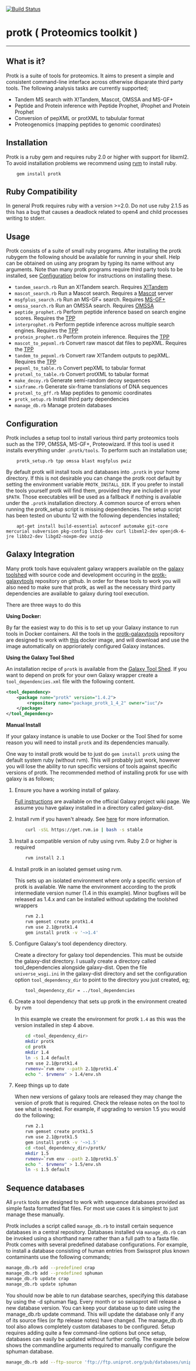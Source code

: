 
[![Build Status](https://travis-ci.org/iracooke/protk.png?branch=master)](https://travis-ci.org/iracooke/protk)

# protk ( Proteomics toolkit )


***
## What is it?

Protk is a suite of tools for proteomics. It aims to present a simple and consistent command-line interface across otherwise disparate third party tools.  The following analysis tasks are currently supported; 

- Tandem MS search with X!Tandem, Mascot, OMSSA and MS-GF+
- Peptide and Protein inference with Peptide Prophet, iProphet and Protein Prophet
- Conversion of pepXML or protXML to tabulular format
- Proteogenomics (mapping peptides to genomic coordinates)

## Installation
 
Protk is a ruby gem and requires ruby 2.0 or higher with support for libxml2. To avoid installation problems we recommend using [rvm](https://rvm.io) to install ruby.

``` shell
    gem install protk
```

## Ruby Compatibility

In general Protk requires ruby with a version >=2.0.
Do not use ruby 2.1.5 as this has a bug that causes a deadlock related to open4 and child processes writing to stderr.

## Usage

Protk consists of a suite of small ruby programs.  After installing the protk rubygem the following should be available for running in your shell.  Help can be obtained on using any program by typing its name without any arguments.  Note than many protk programs require third party tools to be installed, see [Configuration](#user-content-configuration) below for instructions on installing these.

- `tandem_search.rb` Run an X!Tandem search. Requires [X!Tandem](http://www.thegpm.org/TANDEM/)
- `mascot_search.rb` Run a Mascot search. Requires a [Mascot](http://www.matrixscience.com/server.html) server
- `msgfplus_search.rb` Run an MS-GF+ search. Requires [MS-GF+](https://bix-lab.ucsd.edu/pages/viewpage.action?pageId=13533355)
- `omssa_search.rb` Run an OMSSA search. Requires [OMSSA](ftp://ftp.ncbi.nih.gov/pub/lewisg/omssa/CURRENT/)
- `peptide_prophet.rb` Perform peptide inference based on search engine scores. Requires the [TPP](http://sourceforge.net/projects/sashimi/files/Trans-Proteomic%20Pipeline%20%28TPP%29/)
- `interprophet.rb` Perform peptide inference across multiple search engines. Requires the [TPP](http://sourceforge.net/projects/sashimi/files/Trans-Proteomic%20Pipeline%20%28TPP%29/)
- `protein_prophet.rb` Perform protein inference. Requires the [TPP](http://sourceforge.net/projects/sashimi/files/Trans-Proteomic%20Pipeline%20%28TPP%29/)
- `mascot_to_pepxml.rb` Convert raw mascot dat files to pepXML. Requires the [TPP](http://sourceforge.net/projects/sashimi/files/Trans-Proteomic%20Pipeline%20%28TPP%29/)
- `tandem_to_pepxml.rb` Convert raw X!Tandem outputs to pepXML. Requires the [TPP](http://sourceforge.net/projects/sashimi/files/Trans-Proteomic%20Pipeline%20%28TPP%29/)
- `pepxml_to_table.rb` Convert pepXML to tabular format
- `protxml_to_table.rb` Convert protXML to tabular format
- `make_decoy.rb` Generate semi-random decoy sequences
- `sixframe.rb` Generate six-frame translations of DNA sequences
- `protxml_to_gff.rb` Map peptides to genomic coordinates
- `protk_setup.rb` Install third party dependencies
- `manage_db.rb` Manage protein databases

## Configuration

Protk includes a setup tool to install various third party proteomics tools such as the TPP, OMSSA, MS-GF+, Proteowizard.  If this tool is used it installs everything under `.protk/tools`.  To perform such an installation use;

```shell
    protk_setup.rb tpp omssa blast msgfplus pwiz
```

By default protk will install tools and databases into `.protk` in your home directory.  If this is not desirable you can change the protk root default by setting the environment variable `PROTK_INSTALL_DIR`. If you prefer to install the tools yourself protk will find them, provided they are included in your `$PATH`. Those executables will be used as a fallback if nothing is available under the `.protk` installation directory.  A common source of errors when running the protk_setup script is missing dependencies. The setup script has been tested on ubuntu 12 with the following dependencies installed;

```
	apt-get install build-essential autoconf automake git-core mercurial subversion pkg-config libc6-dev curl libxml2-dev openjdk-6-jre libbz2-dev libgd2-noxpm-dev unzip
```



## Galaxy Integration

Many protk tools have equivalent galaxy wrappers available on the [galaxy toolshed](http://toolshed.g2.bx.psu.edu/) with source code and development occuring in the [protk-galaxytools](github.com/iracooke/protk-galaxytools) repository on github.  In order for these tools to work you will also need to make sure that protk, as well as the necessary third party dependencies are available to galaxy during tool execution. 

There are three ways to do this

**Using Docker:**

By far the easiest way to do this is to set up your Galaxy instance to run tools in Docker containers.  All the tools in the [protk-galaxytools](github.com/iracooke/protk-galaxytools) repository are designed to work with [this](https://github.com/iracooke/protk-dockerfile) docker image, and will download and use the image automatically on apprioriately configured Galaxy instances.

**Using the Galaxy Tool Shed**

An installation recipe of `protk` is available from the [Galaxy Tool Shed](https://testtoolshed.g2.bx.psu.edu/view/iuc/package_protk_1_4_2/). If you want to depend on protk for your own Galaxy wrapper create a `tool_dependencies.xml` file with the following content.

```xml
<tool_dependency>
    <package name="protk" version="1.4.2">
        <repository name="package_protk_1_4_2" owner="iuc"/>
    </package>
</tool_dependency>
```

**Manual Install**

If your galaxy instance is unable to use Docker or the Tool Shed for some reason you will need to install `protk` and its dependencies manually. 

One way to install protk would be to just do `gem install protk` using the default system ruby (without rvm). This will probably just work, however you will lose the ability to run specific versions of tools against specific versions of protk.  The recommended method of installing protk for use with galaxy is as follows;

1. Ensure you have a working install of galaxy. 

	[Full instructions](https://wiki.galaxyproject.org/Admin/GetGalaxy) are available on the official Galaxy project wiki page.  We assume you have galaxy installed in a directory called galaxy-dist.

2. Install rvm if you haven't already.  See [here](https://rvm.io/) for more information.

	```bash
		curl -sSL https://get.rvm.io | bash -s stable
	```

3. Install a compatible version of ruby using rvm. Ruby 2.0 or higher is required

	```bash
		rvm install 2.1
	```

4.  Install protk in an isolated gemset using rvm.

	This sets up an isolated environment where only a specific version of protk is available.  We name the environment according to the protk intermediate version numer (1.4 in this example). Minor bugfixes will be released as 1.4.x and can be installed without updating the toolshed wrappers

	```bash
		rvm 2.1
		rvm gemset create protk1.4
		rvm use 2.1@protk1.4
		gem install protk -v '~>1.4'
	```

5. Configure Galaxy's tool dependency directory.

	Create a directory for galaxy tool dependencies. This must be outside the galaxy-dist directory. I usually create a directory called tool_dependencies alongside galaxy-dist.
	Open the file `universe_wsgi.ini` in the galaxy-dist directory and set the configuration option `tool_dependency_dir` to point to the directory you just created, eg;

	```
		tool_dependency_dir = ../tool_dependencies
	```

6.  Create a tool dependency that sets up protk in the environment created by rvm

	In this example we create the environment for protk `1.4` as this was the version installed in step 4 above.

	```bash
		cd <tool_dependency_dir>
		mkdir protk
		cd protk
		mkdir 1.4
		ln -s 1.4 default
		rvm use 2.1@protk1.4
		rvmenv=`rvm env --path 2.1@protk1.4`
		echo ". $rvmenv" > 1.4/env.sh
	```

7. Keep things up to date

	When new versions of galaxy tools are released they may change the version of protk that is required.  Check the release notes on the tool to see what is needed.  For example, if upgrading to version 1.5 you would do the following;

	```bash
		rvm 2.1
		rvm gemset create protk1.5
		rvm use 2.1@protk1.5
		gem install protk -v '~>1.5'
		cd <tool_dependency_dir>/protk/
		mkdir 1.5
		rvmenv=`rvm env --path 2.1@protk1.5`
		echo ". $rvmenv" > 1.5/env.sh
		ln -s 1.5 default
	```

## Sequence databases

All `protk` tools are designed to work with sequence databases provided as simple fasta formatted flat files. For most use cases it is simplest to just manage these manually.

Protk includes a script called `manage_db.rb` to install certain sequence databases in a central repository. Databases installed via `manage_db.rb` can be invoked using a shorthand name rather than a full path to a fasta file. Protk comes with several predefined database configurations. For example, to install a database consisting of human entries from Swissprot plus known contaminants use the following commands;

```sh
manage_db.rb add --predefined crap
manage_db.rb add --predefined sphuman
manage_db.rb update crap
manage_db.rb update sphuman
```

You should now be able to run database searches, specifying this database by using the -d sphuman flag.  Every month or so swissprot will release a new database version. You can keep your database up to date using the manage_db.rb update command. This will update the database only if any of its source files (or ftp release notes) have changed. The manage_db.rb tool also allows completely custom databases to be configured. Setup requires adding quite a few command-line options but once setup, databases can easily be updated without further config. The example below shows the commandline arguments required to manually configure the sphuman database.

```sh
manage_db.rb add --ftp-source 'ftp://ftp.uniprot.org/pub/databases/uniprot/current_release/knowledgebase/complete/uniprot_sprot.fasta.gz ftp://ftp.uniprot.org/pub/databases/uniprot/current_release/knowledgebase/complete/reldate.txt' --include-filters '/OS=Homo\ssapiens/' --id-regex 'sp\|.*\|(.*?)\s' --add-decoys --make-blast-index --archive-old sphuman
```


